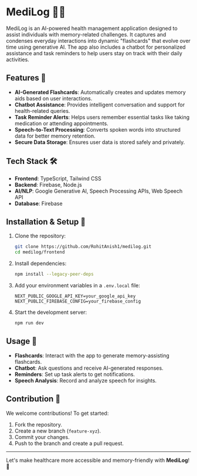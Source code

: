 # MediLog 🏥💡

MediLog is an AI-powered health management application designed to assist individuals with memory-related challenges. It captures and condenses everyday interactions into dynamic "flashcards" that evolve over time using generative AI. The app also includes a chatbot for personalized assistance and task reminders to help users stay on track with their daily activities.

## Features 🚀

- **AI-Generated Flashcards**: Automatically creates and updates memory aids based on user interactions.
- **Chatbot Assistance**: Provides intelligent conversation and support for health-related queries.
- **Task Reminder Alerts**: Helps users remember essential tasks like taking medication or attending appointments.
- **Speech-to-Text Processing**: Converts spoken words into structured data for better memory retention.
- **Secure Data Storage**: Ensures user data is stored safely and privately.

## Tech Stack 🛠️

- **Frontend**: TypeScript, Tailwind CSS
- **Backend**: Firebase, Node.js
- **AI/NLP**: Google Generative AI, Speech Processing APIs, Web Speech API
- **Database**: Firebase

## Installation & Setup 🔧

1. Clone the repository:
   ```bash
   git clone https://github.com/RohitAnish1/medilog.git
   cd medilog/frontend
   ```

2. Install dependencies:
   ```bash
   npm install --legacy-peer-deps
   ```

3. Add your environment variables in a `.env.local` file:
   ```
   NEXT_PUBLIC_GOOGLE_API_KEY=your_google_api_key
   NEXT_PUBLIC_FIREBASE_CONFIG=your_firebase_config
   ```

4. Start the development server:
   ```bash
   npm run dev
   ```

## Usage 📌

- **Flashcards**: Interact with the app to generate memory-assisting flashcards.
- **Chatbot**: Ask questions and receive AI-generated responses.
- **Reminders**: Set up task alerts to get notifications.
- **Speech Analysis**: Record and analyze speech for insights.

## Contribution 🤝

We welcome contributions! To get started:
1. Fork the repository.
2. Create a new branch (`feature-xyz`).
3. Commit your changes.
4. Push to the branch and create a pull request.

---
Let's make healthcare more accessible and memory-friendly with **MediLog**! 🚀

